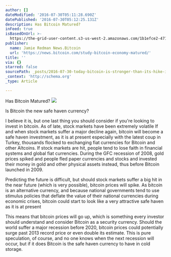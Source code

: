 ```yaml
---
author: []
dateModified: '2016-07-30T05:11:28.690Z'
datePublished: '2016-07-30T05:12:25.131Z'
description: Has Bitcoin Matured?
inFeed: true
isBasedOnUrl: >-
  https://the-grid-user-content.s3-us-west-2.amazonaws.com/1b1efce2-4712-4f6c-b4d8-6fc33889f821.png
publisher:
  name: Jamie Redman News.Bitcoin
  url: 'https://news.bitcoin.com/study-bitcoin-economy-matured/'
title: ''
via: {}
starred: false
sourcePath: _posts/2016-07-30-today-bitcoin-is-stronger-than-its-hike-in-2013.md
_context: 'http://schema.org'
_type: Article

---
```

Has Bitcoin Matured?
![](https://the-grid-user-content.s3-us-west-2.amazonaws.com/5d21cad8-0763-4ebc-8b6b-b4d61d5f163a.png)

Is Bitcoin the new safe haven currency?

I believe it is, but one last thing you should consider if you're looking to invest in bitcoin. As of late, stock markets have been extremely volatile If and when stock markets suffer a major decline again, bitcoin will become a safe haven investment, as it is at present especially with the latest coup in Turkey, thousands flocked to exchanging fiat currencies for Bitcoin and other Altcoins. If stock markets are hit, people tend to lose faith in financial systems and global fiat currencies. During the GFC recession of 2008, gold prices spiked and people fled paper currencies and stocks and invested their money in gold and other physical assets instead, thus before Bitcoin launched in 2009\.

Predicting the future is difficult, but should stock markets suffer a big hit in the near future (which is very possible), bitcoin prices will spike. As bitcoin is an alternative currency, and because national governments tend to use stimulus policies that deflate the value of their national currencies during economic crises, bitcoin could start to look like a very attractive safe haven as it is at present

This means that bitcoin prices will go up, which is something every investor should understand and consider Bitcoin as a security currency. Should the world suffer a major recession before 2020, bitcoin prices could potentially surge past 2013 record price or even double its estimate. This is pure speculation, of course, and no one knows when the next recession will occur, but if it does Bitcoin is the safe haven currency to have in cold storage.